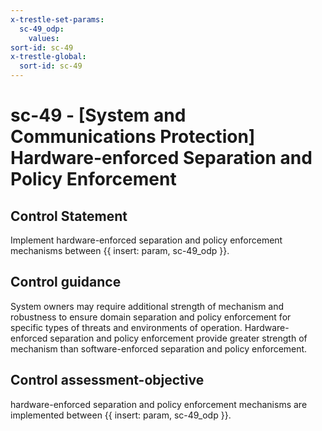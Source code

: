 ```yaml
---
x-trestle-set-params:
  sc-49_odp:
    values:
sort-id: sc-49
x-trestle-global:
  sort-id: sc-49
---
```


# sc-49 - \[System and Communications Protection\] Hardware-enforced Separation and Policy Enforcement

## Control Statement

Implement hardware-enforced separation and policy enforcement mechanisms between {{ insert: param, sc-49_odp }}.

## Control guidance

System owners may require additional strength of mechanism and robustness to ensure domain separation and policy enforcement for specific types of threats and environments of operation. Hardware-enforced separation and policy enforcement provide greater strength of mechanism than software-enforced separation and policy enforcement.

## Control assessment-objective

hardware-enforced separation and policy enforcement mechanisms are implemented between {{ insert: param, sc-49_odp }}.
